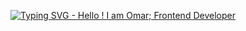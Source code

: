 <p align="center">
  <a href="https://git.io/typing-svg">
    <img src="https://readme-typing-svg.demolab.com?font=Fira+Code&pause=1000¢er=true&vCenter=true&width=435&lines=Hello+!+I+am+Omar;Frontend+Developer" alt="Typing SVG - Hello ! I am Omar; Frontend Developer" />
  </a>
</p>
